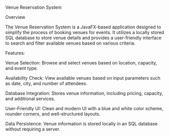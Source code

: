 Venue Reservation System

Overview

The Venue Reservation System is a JavaFX-based application designed to simplify the process of booking venues for events. It utilizes a locally stored SQL database to store venue details and provides a user-friendly interface to search and filter available venues based on various criteria.

Features:

Venue Selection: Browse and select venues based on location, capacity, and event type.

  Availability Check: View available venues based on input parameters such as date, city, and number of attendees.

  Database Integration: Stores venue information, including pricing, capacity, and additional services.

  User-Friendly UI: Clean and modern UI with a blue and white color scheme, rounder corners, and well-structured layouts.

  Data Persistence: Venue information is stored locally in an SQL database without requiring a server.
